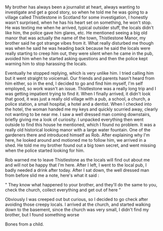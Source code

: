 My brother has always been a journalist at heart, always wanting to investigate and get a good story, so when he told me he was going to a village called Thistlestone in Scotland for some investigation, I honestly wasn't surprised, when he has his heart set on something, he won't stop. He was texting me when he arrived, typical outsider stuff, the locals didn't like him, the police gave him glares, etc. He mentioned seeing a big old manor that was actually the name of the town, Thistlestone Manor, my brother said he got strange vibes from it. What really disturbed me though was when he said he was heading back because he said the locals were really starting to creep him out, they were silent when he came in the pub, avoided him when he started asking questions and then the police kept warning him to stop harassing the locals. 

Eventually he stopped replying, which is very unlike him. I tried calling him but it went straight to voicemail. Our friends and parents hasn't heard from him either, so in the end, I decided to go and find him myself, I'm self employed, so work wasn't an issue. Thistlestone was a really long trip and I was getting impatient trying to find it. When I finally arrived, it didn't look that good, it was just a really old village with a pub, a school, a church, a police station, a small hospital, a hotel and a dentist. When I checked into the hotel, the woman handed me my keys and quickly scurried away, clearly not wanting to be near me. I saw a well dressed man coming downstairs, briefly giving me a look of curiosity. I unpacked everything then went outside to find this house he mentioned, which I found no problem. It was a really old historical looking manor with a large water fountain. One of the gardeners there and introduced himself as Rob. After explaining why I'm here, he looked around and motioned me to follow him, we arrived in a shed. He told me my brother found out a big town secret, and went missing when the police started looking for him.

Rob warned me to leave Thistlestone as the locals will find out about me and will not be happy that I'm here. After I left, I went to the local pub, I badly needed a drink after today. After I sat down, the well dressed man from before slid me a note, here's what it said :

" They know what happened to your brother, and they'll do the same to you, check the church, collect everything and get out of here "

Obviously I was creeped out but curious, so I decided to go check after avoiding those creepy locals. I arrived at the church, and started walking down to the basement, since the church  was very small, I didn't find my brother, but I found something worse

Bones from a child.